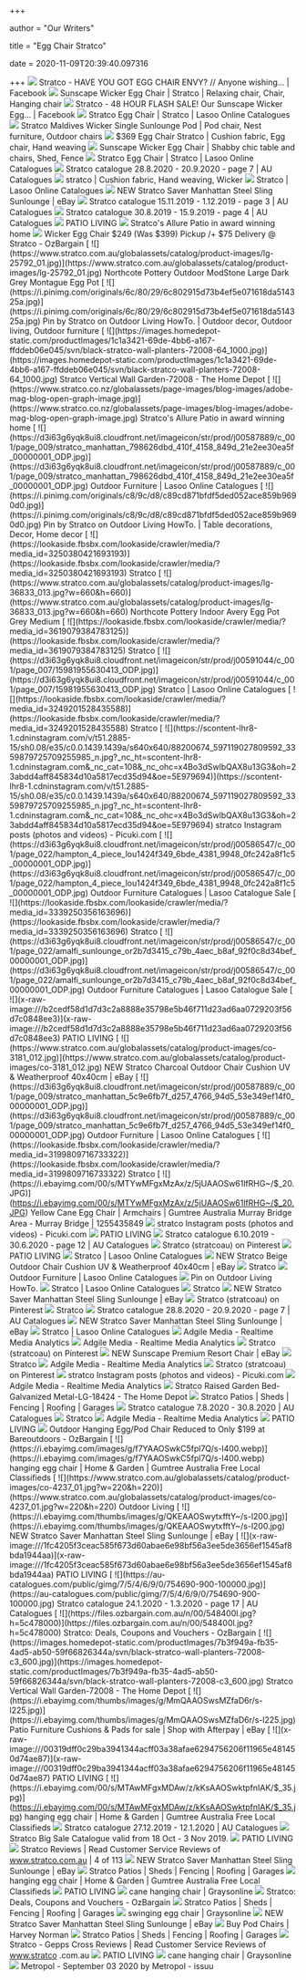 +++
        
author = "Our Writers"
        
title = "Egg Chair Stratco"
        
date = 2020-11-09T20:39:40.097316
        
+++
[ ![](https://lookaside.fbsbx.com/lookaside/crawler/media/?media_id=1108314745903630)](https://lookaside.fbsbx.com/lookaside/crawler/media/?media_id=1108314745903630) Stratco - HAVE YOU GOT EGG CHAIR ENVY? // Anyone wishing... | Facebook
[ ![](https://i.pinimg.com/originals/1a/17/bf/1a17bfba350ed32b67e3c717a2541636.jpg)](https://i.pinimg.com/originals/1a/17/bf/1a17bfba350ed32b67e3c717a2541636.jpg) Sunscape Wicker Egg Chair | Stratco | Relaxing chair, Chair, Hanging chair
[ ![](https://lookaside.fbsbx.com/lookaside/crawler/media/?media_id=2566234676778289)](https://lookaside.fbsbx.com/lookaside/crawler/media/?media_id=2566234676778289) Stratco - 48 HOUR FLASH SALE! Our Sunscape Wicker Egg... | Facebook
[ ![](https://d3i63g6yqk8ui8.cloudfront.net/imageicon/str/prod/j00586547/c_001/page_013/stratco_egg_chairdd4d02c9_5984_4d47_97b0_71a84e4baad3_00000001.jpg)](https://d3i63g6yqk8ui8.cloudfront.net/imageicon/str/prod/j00586547/c_001/page_013/stratco_egg_chairdd4d02c9_5984_4d47_97b0_71a84e4baad3_00000001.jpg) Stratco Egg Chair | Stratco | Lasoo Online Catalogues
[ ![](https://i.pinimg.com/originals/81/9b/b8/819bb8ed784586b28474f4c560548335.jpg)](https://i.pinimg.com/originals/81/9b/b8/819bb8ed784586b28474f4c560548335.jpg) Stratco Maldives Wicker Single Sunlounge Pod | Pod chair, Nest furniture,  Outdoor chairs
[ ![](https://i.pinimg.com/originals/97/1a/e4/971ae43737296026d5faa4648a5e2f12.jpg)](https://i.pinimg.com/originals/97/1a/e4/971ae43737296026d5faa4648a5e2f12.jpg) $369 Egg Chair Stratco | Cushion fabric, Egg chair, Hand weaving
[ ![](https://i.pinimg.com/originals/d6/c4/82/d6c482ac9c791d3131d6cce0a43cae38.png)](https://i.pinimg.com/originals/d6/c4/82/d6c482ac9c791d3131d6cce0a43cae38.png) Sunscape Wicker Egg Chair | Shabby chic table and chairs, Shed, Fence
[ ![](https://d3i63g6yqk8ui8.cloudfront.net/imageicon/str/prod/j00586547/c_001/page_013/str_prod_j00586547_c_001_r01_013.jpg)](https://d3i63g6yqk8ui8.cloudfront.net/imageicon/str/prod/j00586547/c_001/page_013/str_prod_j00586547_c_001_r01_013.jpg) Stratco Egg Chair | Stratco | Lasoo Online Catalogues
[ ![](https://au-catalogues.com/public/gimg/9/7/2/8/1/1/972811-900-100000.jpg)](https://au-catalogues.com/public/gimg/9/7/2/8/1/1/972811-900-100000.jpg) Stratco catalogue 28.8.2020 - 20.9.2020 - page 7 | AU Catalogues
[ ![](https://i.pinimg.com/originals/9a/b1/83/9ab183ccbf2bd43423a982236bfe693a.jpg)](https://i.pinimg.com/originals/9a/b1/83/9ab183ccbf2bd43423a982236bfe693a.jpg) stratco | Cushion fabric, Hand weaving, Wicker
[ ![](https://d3i63g6yqk8ui8.cloudfront.net/imageicon/str/prod/j00591044/c_001/page_007/15981955629990_ODP.jpg)](https://d3i63g6yqk8ui8.cloudfront.net/imageicon/str/prod/j00591044/c_001/page_007/15981955629990_ODP.jpg) Stratco | Lasoo Online Catalogues
[ ![](https://i.ebayimg.com/images/g/QWkAAOSwOyxfIgqq/s-l400.jpg)](https://i.ebayimg.com/images/g/QWkAAOSwOyxfIgqq/s-l400.jpg) NEW Stratco Saver Manhattan Steel Sling Sunlounge | eBay
[ ![](https://au-catalogues.com/public/gimg/6/8/5/0/6/3/685063-900-100000.jpg)](https://au-catalogues.com/public/gimg/6/8/5/0/6/3/685063-900-100000.jpg) Stratco catalogue 15.11.2019 - 1.12.2019 - page 3 | AU Catalogues
[ ![](https://au-catalogues.com/public/gimg/6/0/5/6/1/1/605611-900-100000.jpg)](https://au-catalogues.com/public/gimg/6/0/5/6/1/1/605611-900-100000.jpg) Stratco catalogue 30.8.2019 - 15.9.2019 - page 4 | AU Catalogues
[ ![](x-raw-image:///11c67278a50f285d60c7d576de35cc58def4e28dd111ec9d4072118801a98e18)](x-raw-image:///11c67278a50f285d60c7d576de35cc58def4e28dd111ec9d4072118801a98e18) PATIO LIVING
[ ![](https://www.stratco.com.au/globalassets/page-images/blog-images/nz-blog-open-graph.jpg)](https://www.stratco.com.au/globalassets/page-images/blog-images/nz-blog-open-graph.jpg) Stratco's Allure Patio in award winning home
[ ![](https://files.ozbargain.com.au/d/89/12289l.jpg?h=edabe4e8)](https://files.ozbargain.com.au/d/89/12289l.jpg?h=edabe4e8) Wicker Egg Chair $249 (Was $399) Pickup /+ $75 Delivery @ Stratco -  OzBargain
[ ![](https://www.stratco.com.au/globalassets/catalog/product-images/lg-25792_01.jpg)](https://www.stratco.com.au/globalassets/catalog/product-images/lg-25792_01.jpg) Northcote Pottery Outdoor ModStone Large Dark Grey Montague Egg Pot
[ ![](https://i.pinimg.com/originals/6c/80/29/6c802915d73b4ef5e071618da514325a.jpg)](https://i.pinimg.com/originals/6c/80/29/6c802915d73b4ef5e071618da514325a.jpg) Pin by Stratco on Outdoor Living HowTo. | Outdoor decor, Outdoor living,  Outdoor furniture
[ ![](https://images.homedepot-static.com/productImages/1c1a3421-69de-4bb6-a167-ffddeb06e045/svn/black-stratco-wall-planters-72008-64_1000.jpg)](https://images.homedepot-static.com/productImages/1c1a3421-69de-4bb6-a167-ffddeb06e045/svn/black-stratco-wall-planters-72008-64_1000.jpg) Stratco Vertical Wall Garden-72008 - The Home Depot
[ ![](https://www.stratco.co.nz/globalassets/page-images/blog-images/adobe-mag-blog-open-graph-image.jpg)](https://www.stratco.co.nz/globalassets/page-images/blog-images/adobe-mag-blog-open-graph-image.jpg) Stratco's Allure Patio in award winning home
[ ![](https://d3i63g6yqk8ui8.cloudfront.net/imageicon/str/prod/j00587889/c_001/page_009/stratco_manhattan_798626dbd_410f_4158_849d_21e2ee30ea5f_00000001_ODP.jpg)](https://d3i63g6yqk8ui8.cloudfront.net/imageicon/str/prod/j00587889/c_001/page_009/stratco_manhattan_798626dbd_410f_4158_849d_21e2ee30ea5f_00000001_ODP.jpg) Outdoor Furniture | Lasoo Online Catalogues
[ ![](https://i.pinimg.com/originals/c8/9c/d8/c89cd871bfdf5ded052ace859b9690d0.jpg)](https://i.pinimg.com/originals/c8/9c/d8/c89cd871bfdf5ded052ace859b9690d0.jpg) Pin by Stratco on Outdoor Living HowTo. | Table decorations, Decor, Home  decor
[ ![](https://lookaside.fbsbx.com/lookaside/crawler/media/?media_id=3250380421693193)](https://lookaside.fbsbx.com/lookaside/crawler/media/?media_id=3250380421693193) Stratco
[ ![](https://www.stratco.com.au/globalassets/catalog/product-images/lg-36833_013.jpg?w=660&h=660)](https://www.stratco.com.au/globalassets/catalog/product-images/lg-36833_013.jpg?w=660&h=660) Northcote Pottery Indoor Avery Egg Pot Grey Medium
[ ![](https://lookaside.fbsbx.com/lookaside/crawler/media/?media_id=3619079384783125)](https://lookaside.fbsbx.com/lookaside/crawler/media/?media_id=3619079384783125) Stratco
[ ![](https://d3i63g6yqk8ui8.cloudfront.net/imageicon/str/prod/j00591044/c_001/page_007/15981955630413_ODP.jpg)](https://d3i63g6yqk8ui8.cloudfront.net/imageicon/str/prod/j00591044/c_001/page_007/15981955630413_ODP.jpg) Stratco | Lasoo Online Catalogues
[ ![](https://lookaside.fbsbx.com/lookaside/crawler/media/?media_id=3249201528435588)](https://lookaside.fbsbx.com/lookaside/crawler/media/?media_id=3249201528435588) Stratco
[ ![](https://scontent-lhr8-1.cdninstagram.com/v/t51.2885-15/sh0.08/e35/c0.0.1439.1439a/s640x640/88200674_597119027809592_3359879725709255985_n.jpg?_nc_ht=scontent-lhr8-1.cdninstagram.com&_nc_cat=108&_nc_ohc=x4Bo3dSwlbQAX8u13G3&oh=23abdd4aff845834d10a5817ecd35d94&oe=5E979694)](https://scontent-lhr8-1.cdninstagram.com/v/t51.2885-15/sh0.08/e35/c0.0.1439.1439a/s640x640/88200674_597119027809592_3359879725709255985_n.jpg?_nc_ht=scontent-lhr8-1.cdninstagram.com&_nc_cat=108&_nc_ohc=x4Bo3dSwlbQAX8u13G3&oh=23abdd4aff845834d10a5817ecd35d94&oe=5E979694) stratco Instagram posts (photos and videos) - Picuki.com
[ ![](https://d3i63g6yqk8ui8.cloudfront.net/imageicon/str/prod/j00586547/c_001/page_022/hampton_4_piece_lou1424f349_6bde_4381_9948_0fc242a8f1c5_00000001_ODP.jpg)](https://d3i63g6yqk8ui8.cloudfront.net/imageicon/str/prod/j00586547/c_001/page_022/hampton_4_piece_lou1424f349_6bde_4381_9948_0fc242a8f1c5_00000001_ODP.jpg) Outdoor Furniture Catalogues | Lasoo Catalogue Sale
[ ![](https://lookaside.fbsbx.com/lookaside/crawler/media/?media_id=3339250356163696)](https://lookaside.fbsbx.com/lookaside/crawler/media/?media_id=3339250356163696) Stratco
[ ![](https://d3i63g6yqk8ui8.cloudfront.net/imageicon/str/prod/j00586547/c_001/page_022/amalfi_sunlounge_or2b7d3415_c79b_4aec_b8af_92f0c8d34bef_00000001_ODP.jpg)](https://d3i63g6yqk8ui8.cloudfront.net/imageicon/str/prod/j00586547/c_001/page_022/amalfi_sunlounge_or2b7d3415_c79b_4aec_b8af_92f0c8d34bef_00000001_ODP.jpg) Outdoor Furniture Catalogues | Lasoo Catalogue Sale
[ ![](x-raw-image:///b2cedf58d1d7d3c2a8888e35798e5b46f711d23ad6aa0729203f56d7c0848ee3)](x-raw-image:///b2cedf58d1d7d3c2a8888e35798e5b46f711d23ad6aa0729203f56d7c0848ee3) PATIO LIVING
[ ![](https://www.stratco.com.au/globalassets/catalog/product-images/co-3181_012.jpg)](https://www.stratco.com.au/globalassets/catalog/product-images/co-3181_012.jpg) NEW Stratco Charcoal Outdoor Chair Cushion UV & Weatherproof 40x40cm | eBay
[ ![](https://d3i63g6yqk8ui8.cloudfront.net/imageicon/str/prod/j00587889/c_001/page_009/stratco_manhattan_5c9e6fb7f_d257_4766_94d5_53e349ef14f0_00000001_ODP.jpg)](https://d3i63g6yqk8ui8.cloudfront.net/imageicon/str/prod/j00587889/c_001/page_009/stratco_manhattan_5c9e6fb7f_d257_4766_94d5_53e349ef14f0_00000001_ODP.jpg) Outdoor Furniture | Lasoo Online Catalogues
[ ![](https://lookaside.fbsbx.com/lookaside/crawler/media/?media_id=3199809716733322)](https://lookaside.fbsbx.com/lookaside/crawler/media/?media_id=3199809716733322) Stratco
[ ![](https://i.ebayimg.com/00/s/MTYwMFgxMzAx/z/5jUAAOSw61lfRHG~/$_20.JPG)](https://i.ebayimg.com/00/s/MTYwMFgxMzAx/z/5jUAAOSw61lfRHG~/$_20.JPG) Yellow Cane Egg Chair | Armchairs | Gumtree Australia Murray Bridge Area -  Murray Bridge | 1255435849
[ ![](https://scontent-lhr8-1.cdninstagram.com/v/t51.2885-15/e35/88138482_798557433973672_415685128826595708_n.jpg?_nc_ht=scontent-lhr8-1.cdninstagram.com&_nc_cat=104&_nc_ohc=hhI-OknHEeAAX8YYoUz&oh=cf9a05a85b46285394f43eab34ed4269&oe=5E9152D8)](https://scontent-lhr8-1.cdninstagram.com/v/t51.2885-15/e35/88138482_798557433973672_415685128826595708_n.jpg?_nc_ht=scontent-lhr8-1.cdninstagram.com&_nc_cat=104&_nc_ohc=hhI-OknHEeAAX8YYoUz&oh=cf9a05a85b46285394f43eab34ed4269&oe=5E9152D8) stratco Instagram posts (photos and videos) - Picuki.com
[ ![](x-raw-image:///14ecbfe4faf30f78a5ed94cf5e22f140c6be796b2bd789537a6b9949da63efa7)](x-raw-image:///14ecbfe4faf30f78a5ed94cf5e22f140c6be796b2bd789537a6b9949da63efa7) PATIO LIVING
[ ![](https://au-catalogues.com/public/gimg/6/4/7/9/0/5/647905-900-100000.jpg)](https://au-catalogues.com/public/gimg/6/4/7/9/0/5/647905-900-100000.jpg) Stratco catalogue 6.10.2019 - 30.6.2020 - page 12 | AU Catalogues
[ ![](https://i.pinimg.com/280x280_RS/d0/da/40/d0da404c961091a1d291f8388675505d.jpg)](https://i.pinimg.com/280x280_RS/d0/da/40/d0da404c961091a1d291f8388675505d.jpg) Stratco (stratcoau) on Pinterest
[ ![](x-raw-image:///1c8fd64e94de3bdfb4b233e191cd7625801cf07fdb4e753f1cdbe0f87650c885)](x-raw-image:///1c8fd64e94de3bdfb4b233e191cd7625801cf07fdb4e753f1cdbe0f87650c885) PATIO LIVING
[ ![](https://d3i63g6yqk8ui8.cloudfront.net/imageicon/str/prod/j00592143/c_001/page_001/str_prod_j00592143_c_001_r01_001_PFF.jpg)](https://d3i63g6yqk8ui8.cloudfront.net/imageicon/str/prod/j00592143/c_001/page_001/str_prod_j00592143_c_001_r01_001_PFF.jpg) Stratco | Lasoo Online Catalogues
[ ![](https://www.stratco.com.au/globalassets/catalog/product-images/co-3180_012.jpg)](https://www.stratco.com.au/globalassets/catalog/product-images/co-3180_012.jpg) NEW Stratco Beige Outdoor Chair Cushion UV & Weatherproof 40x40cm | eBay
[ ![](https://lookaside.fbsbx.com/lookaside/crawler/media/?media_id=2641158942650381)](https://lookaside.fbsbx.com/lookaside/crawler/media/?media_id=2641158942650381) Stratco
[ ![](https://d3i63g6yqk8ui8.cloudfront.net/imageicon/str/prod/j00587889/c_001/page_003/aluminium_lounge_ro889e9109_3442_4380_a9ce_6c90cb94600b_00000001_ODP.jpg)](https://d3i63g6yqk8ui8.cloudfront.net/imageicon/str/prod/j00587889/c_001/page_003/aluminium_lounge_ro889e9109_3442_4380_a9ce_6c90cb94600b_00000001_ODP.jpg) Outdoor Furniture | Lasoo Online Catalogues
[ ![](https://i.pinimg.com/originals/77/11/e4/7711e4b900c18bcbae7ca57e020fb7a3.jpg)](https://i.pinimg.com/originals/77/11/e4/7711e4b900c18bcbae7ca57e020fb7a3.jpg) Pin on Outdoor Living HowTo.
[ ![](https://d3i63g6yqk8ui8.cloudfront.net/imageicon/str/prod/j00591044/c_001/page_007/15981955630517_ODP.jpg)](https://d3i63g6yqk8ui8.cloudfront.net/imageicon/str/prod/j00591044/c_001/page_007/15981955630517_ODP.jpg) Stratco | Lasoo Online Catalogues
[ ![](https://lookaside.fbsbx.com/lookaside/crawler/media/?media_id=3280258442091409)](https://lookaside.fbsbx.com/lookaside/crawler/media/?media_id=3280258442091409) Stratco
[ ![](https://i.ebayimg.com/thumbs/images/g/WKcAAOSwHfdfcq0z/s-l200.jpg)](https://i.ebayimg.com/thumbs/images/g/WKcAAOSwHfdfcq0z/s-l200.jpg) NEW Stratco Saver Manhattan Steel Sling Sunlounge | eBay
[ ![](https://i.pinimg.com/236x/7a/19/2c/7a192ccf46e4e0324d425a4f2f183bcd.jpg)](https://i.pinimg.com/236x/7a/19/2c/7a192ccf46e4e0324d425a4f2f183bcd.jpg) Stratco (stratcoau) on Pinterest
[ ![](https://lookaside.fbsbx.com/lookaside/crawler/media/?media_id=2175550889236039)](https://lookaside.fbsbx.com/lookaside/crawler/media/?media_id=2175550889236039) Stratco
[ ![](https://au-catalogues.com/public/gimg/1/0/3/0/4/8/6/1030486-350-570.jpg)](https://au-catalogues.com/public/gimg/1/0/3/0/4/8/6/1030486-350-570.jpg) Stratco catalogue 28.8.2020 - 20.9.2020 - page 7 | AU Catalogues
[ ![](https://i.ebayimg.com/thumbs/images/g/6RYAAOSwArtd-Ay1/s-l200.jpg)](https://i.ebayimg.com/thumbs/images/g/6RYAAOSwArtd-Ay1/s-l200.jpg) NEW Stratco Saver Manhattan Steel Sling Sunlounge | eBay
[ ![](https://d3i63g6yqk8ui8.cloudfront.net/imageicon/str/prod/j00591044/c_001/page_001/15981955621778_ODP.png)](https://d3i63g6yqk8ui8.cloudfront.net/imageicon/str/prod/j00591044/c_001/page_001/15981955621778_ODP.png) Stratco | Lasoo Online Catalogues
[ ![](https://adgile.blob.core.windows.net/prints/fabe8478-bb4b-4942-b755-48cbe5077d08.jpg)](https://adgile.blob.core.windows.net/prints/fabe8478-bb4b-4942-b755-48cbe5077d08.jpg) Adgile Media - Realtime Media Analytics
[ ![](https://adgile.blob.core.windows.net/prints/da0253c8-1bd5-48cf-a3a4-cd41a55f5ea9.jpg)](https://adgile.blob.core.windows.net/prints/da0253c8-1bd5-48cf-a3a4-cd41a55f5ea9.jpg) Adgile Media - Realtime Media Analytics
[ ![](https://i.pinimg.com/236x/66/b2/05/66b2052d81654681018077dfab150015.jpg)](https://i.pinimg.com/236x/66/b2/05/66b2052d81654681018077dfab150015.jpg) Stratco (stratcoau) on Pinterest
[ ![](https://www.stratco.com.au/globalassets/catalog/product-images/co-3903_012.jpg)](https://www.stratco.com.au/globalassets/catalog/product-images/co-3903_012.jpg) NEW Sunscape Premium Resort Chair | eBay
[ ![](https://lookaside.fbsbx.com/lookaside/crawler/media/?media_id=3184225831665994)](https://lookaside.fbsbx.com/lookaside/crawler/media/?media_id=3184225831665994) Stratco
[ ![](https://adgile.blob.core.windows.net/prints/3d38066a-1e4a-41c3-99a4-1b759d3f51a5.jpg)](https://adgile.blob.core.windows.net/prints/3d38066a-1e4a-41c3-99a4-1b759d3f51a5.jpg) Adgile Media - Realtime Media Analytics
[ ![](https://i.pinimg.com/236x/77/11/e4/7711e4343ab0bf2b06574cafce7b231b.jpg)](https://i.pinimg.com/236x/77/11/e4/7711e4343ab0bf2b06574cafce7b231b.jpg) Stratco (stratcoau) on Pinterest
[ ![](https://scontent-lhr8-1.cdninstagram.com/v/t51.2885-15/e35/84251813_127136448717947_2627809949055696090_n.jpg?_nc_ht=scontent-lhr8-1.cdninstagram.com&_nc_cat=111&_nc_ohc=NJIRIfWYaaYAX8Ms3HC&oh=4d2b0098db0ba4a04b4eb62dad386483&oe=5E9647D2)](https://scontent-lhr8-1.cdninstagram.com/v/t51.2885-15/e35/84251813_127136448717947_2627809949055696090_n.jpg?_nc_ht=scontent-lhr8-1.cdninstagram.com&_nc_cat=111&_nc_ohc=NJIRIfWYaaYAX8Ms3HC&oh=4d2b0098db0ba4a04b4eb62dad386483&oe=5E9647D2) stratco Instagram posts (photos and videos) - Picuki.com
[ ![](https://adgile.blob.core.windows.net/prints/c3c898e4-b904-4d0e-a2f9-972937aa14aa.jpg)](https://adgile.blob.core.windows.net/prints/c3c898e4-b904-4d0e-a2f9-972937aa14aa.jpg) Adgile Media - Realtime Media Analytics
[ ![](https://images.homedepot-static.com/productImages/3eec5db0-05eb-4aab-8c90-1cf3df46a514/svn/slate-gray-stratco-raised-garden-beds-lg-18424-64_1000.jpg)](https://images.homedepot-static.com/productImages/3eec5db0-05eb-4aab-8c90-1cf3df46a514/svn/slate-gray-stratco-raised-garden-beds-lg-18424-64_1000.jpg) Stratco Raised Garden Bed- Galvanized Metal-LG-18424 - The Home Depot
[ ![](https://www.stratco.com.au/globalassets/blocks/slider/catalogue-2020-11-m_01.jpg)](https://www.stratco.com.au/globalassets/blocks/slider/catalogue-2020-11-m_01.jpg) Stratco Patios | Sheds | Fencing | Roofing | Garages
[ ![](https://au-catalogues.com/public/gimg/9/4/8/2/2/3/948223-900-100000.jpg)](https://au-catalogues.com/public/gimg/9/4/8/2/2/3/948223-900-100000.jpg) Stratco catalogue 7.8.2020 - 30.8.2020 | AU Catalogues
[ ![](https://lookaside.fbsbx.com/lookaside/crawler/media/?media_id=3275535295827558)](https://lookaside.fbsbx.com/lookaside/crawler/media/?media_id=3275535295827558) Stratco
[ ![](https://adgile.blob.core.windows.net/prints/e09f3e7a-650c-4ac9-8250-9fcebc4100cb.jpg)](https://adgile.blob.core.windows.net/prints/e09f3e7a-650c-4ac9-8250-9fcebc4100cb.jpg) Adgile Media - Realtime Media Analytics
[ ![](x-raw-image:///545f58032b187fb57b26699665214a8a469cbb08315fa0782e54ca1e5958e8ef)](x-raw-image:///545f58032b187fb57b26699665214a8a469cbb08315fa0782e54ca1e5958e8ef) PATIO LIVING
[ ![](https://files.ozbargain.com.au/n/86/160786x.jpg?h=0217dd72)](https://files.ozbargain.com.au/n/86/160786x.jpg?h=0217dd72) Outdoor Hanging Egg/Pod Chair Reduced to Only $199 at Bareoutdoors -  OzBargain
[ ![](https://i.ebayimg.com/images/g/f7YAAOSwkC5fpl7Q/s-l400.webp)](https://i.ebayimg.com/images/g/f7YAAOSwkC5fpl7Q/s-l400.webp) hanging egg chair | Home & Garden | Gumtree Australia Free Local Classifieds
[ ![](https://www.stratco.com.au/globalassets/catalog/product-images/co-4237_01.jpg?w=220&h=220)](https://www.stratco.com.au/globalassets/catalog/product-images/co-4237_01.jpg?w=220&h=220) Outdoor Living
[ ![](https://i.ebayimg.com/thumbs/images/g/QKEAAOSwytxfftY~/s-l200.jpg)](https://i.ebayimg.com/thumbs/images/g/QKEAAOSwytxfftY~/s-l200.jpg) NEW Stratco Saver Manhattan Steel Sling Sunlounge | eBay
[ ![](x-raw-image:///1fc4205f3ceac585f673d60abae6e98bf56a3ee5de3656ef1545af8bda1944aa)](x-raw-image:///1fc4205f3ceac585f673d60abae6e98bf56a3ee5de3656ef1545af8bda1944aa) PATIO LIVING
[ ![](https://au-catalogues.com/public/gimg/7/5/4/6/9/0/754690-900-100000.jpg)](https://au-catalogues.com/public/gimg/7/5/4/6/9/0/754690-900-100000.jpg) Stratco catalogue 24.1.2020 - 1.3.2020 - page 17 | AU Catalogues
[ ![](https://files.ozbargain.com.au/n/00/548400l.jpg?h=5c478000)](https://files.ozbargain.com.au/n/00/548400l.jpg?h=5c478000) Stratco: Deals, Coupons and Vouchers - OzBargain
[ ![](https://images.homedepot-static.com/productImages/7b3f949a-fb35-4ad5-ab50-59f66826344a/svn/black-stratco-wall-planters-72008-c3_600.jpg)](https://images.homedepot-static.com/productImages/7b3f949a-fb35-4ad5-ab50-59f66826344a/svn/black-stratco-wall-planters-72008-c3_600.jpg) Stratco Vertical Wall Garden-72008 - The Home Depot
[ ![](https://i.ebayimg.com/thumbs/images/g/MmQAAOSwsMZfaD6r/s-l225.jpg)](https://i.ebayimg.com/thumbs/images/g/MmQAAOSwsMZfaD6r/s-l225.jpg) Patio Furniture Cushions & Pads for sale | Shop with Afterpay | eBay
[ ![](x-raw-image:///00319dff0c29ba3941344acff03a38afae6294756206f11965e481450d74ae87)](x-raw-image:///00319dff0c29ba3941344acff03a38afae6294756206f11965e481450d74ae87) PATIO LIVING
[ ![](https://i.ebayimg.com/00/s/MTAwMFgxMDAw/z/kKsAAOSwktpfnIAK/$_35.jpg)](https://i.ebayimg.com/00/s/MTAwMFgxMDAw/z/kKsAAOSwktpfnIAK/$_35.jpg) hanging egg chair | Home & Garden | Gumtree Australia Free Local Classifieds
[ ![](https://au-catalogues.com/public/gimg/7/2/8/4/6/1/728461-900-100000.jpg)](https://au-catalogues.com/public/gimg/7/2/8/4/6/1/728461-900-100000.jpg) Stratco catalogue 27.12.2019 - 12.1.2020 | AU Catalogues
[ ![](https://www.discountstoresau.com/resize-cdn/800/wp-content_uploads_catalogue_stratco_stratco-catalogue-18-oct-3-nov-2019_1.jpg)](https://www.discountstoresau.com/resize-cdn/800/wp-content_uploads_catalogue_stratco_stratco-catalogue-18-oct-3-nov-2019_1.jpg) Stratco Big Sale Catalogue valid from 18 Oct - 3 Nov 2019.
[ ![](x-raw-image:///0a65110817a5295e9914e997427754707b9477f06743cbb8934bd6abef288236)](x-raw-image:///0a65110817a5295e9914e997427754707b9477f06743cbb8934bd6abef288236) PATIO LIVING
[ ![](https://share.trustpilot.com/images/company-rating?locale=en-AU&businessUnitId=583f69810000ff00059863a7)](https://share.trustpilot.com/images/company-rating?locale=en-AU&businessUnitId=583f69810000ff00059863a7) Stratco Reviews | Read Customer Service Reviews of www.stratco.com.au | 4  of 113
[ ![](https://i.ebayimg.com/thumbs/images/g/htoAAOSwFqpba-nT/s-l200.jpg)](https://i.ebayimg.com/thumbs/images/g/htoAAOSwFqpba-nT/s-l200.jpg) NEW Stratco Saver Manhattan Steel Sling Sunlounge | eBay
[ ![](https://www.stratco.com.au/Static/gfx/logo/no-product-detail.svg)](https://www.stratco.com.au/Static/gfx/logo/no-product-detail.svg) Stratco Patios | Sheds | Fencing | Roofing | Garages
[ ![](https://i.ebayimg.com/images/g/JfgAAOSw7VpfpiH9/s-l400.webp)](https://i.ebayimg.com/images/g/JfgAAOSw7VpfpiH9/s-l400.webp) hanging egg chair | Home & Garden | Gumtree Australia Free Local Classifieds
[ ![](x-raw-image:///20756048e1de2d59499822a9f730584fe7f70c0dedac826e573f204a73043ce8)](x-raw-image:///20756048e1de2d59499822a9f730584fe7f70c0dedac826e573f204a73043ce8) PATIO LIVING
[ ![](https://res2.graysonline.com/handlers/imagehandler.ashx?t=sh&id=19947803&s=d&index=0&ts=636833346780000000)](https://res2.graysonline.com/handlers/imagehandler.ashx?t=sh&id=19947803&s=d&index=0&ts=636833346780000000) cane hanging chair | Graysonline
[ ![](https://files.ozbargain.com.au/n/81/504781l.jpg?h=b82b565e)](https://files.ozbargain.com.au/n/81/504781l.jpg?h=b82b565e) Stratco: Deals, Coupons and Vouchers - OzBargain
[ ![](https://www.stratco.com.au/globalassets/page-images/national-patio-day-2020/national-patio-day-dennis-header-m_01.jpg)](https://www.stratco.com.au/globalassets/page-images/national-patio-day-2020/national-patio-day-dennis-header-m_01.jpg) Stratco Patios | Sheds | Fencing | Roofing | Garages
[ ![](https://res1.graysonline.com/handlers/imagehandler.ashx?t=sh&id=27349324&s=d&index=0&ts=637315333520000000)](https://res1.graysonline.com/handlers/imagehandler.ashx?t=sh&id=27349324&s=d&index=0&ts=637315333520000000) swinging egg chair | Graysonline
[ ![](https://i.ebayimg.com/thumbs/images/g/3ToAAOSwvrRfI9bi/s-l200.jpg)](https://i.ebayimg.com/thumbs/images/g/3ToAAOSwvrRfI9bi/s-l200.jpg) NEW Stratco Saver Manhattan Steel Sling Sunlounge | eBay
[ ![](https://azcd.harveynorman.com.au/media/catalog/product/cache/21/small_image/445x249/9df78eab33525d08d6e5fb8d27136e95/g/p/gp1015556_1.jpg)](https://azcd.harveynorman.com.au/media/catalog/product/cache/21/small_image/445x249/9df78eab33525d08d6e5fb8d27136e95/g/p/gp1015556_1.jpg) Buy Pod Chairs | Harvey Norman
[ ![](https://www.stratco.com.au/globalassets/logos/amex-white.svg)](https://www.stratco.com.au/globalassets/logos/amex-white.svg) Stratco Patios | Sheds | Fencing | Roofing | Garages
[ ![](https://share.trustpilot.com/images/company-rating?locale=en-US&businessUnitId=583f69810000ff00059863a7&locationId=ca6b0056-07aa-4b39-8aaa-9904b869c7f7)](https://share.trustpilot.com/images/company-rating?locale=en-US&businessUnitId=583f69810000ff00059863a7&locationId=ca6b0056-07aa-4b39-8aaa-9904b869c7f7) Stratco - Gepps Cross Reviews | Read Customer Service Reviews of www.stratco .com.au
[ ![](x-raw-image:///0783589016601ecd56ae970c65ba7fbe2fb4f5c287f6bc53a4339038c4650417)](x-raw-image:///0783589016601ecd56ae970c65ba7fbe2fb4f5c287f6bc53a4339038c4650417) PATIO LIVING
[ ![](https://res2.graysonline.com/handlers/imagehandler.ashx?t=sh&id=28352513&s=d&index=0&ts=637375725570000000)](https://res2.graysonline.com/handlers/imagehandler.ashx?t=sh&id=28352513&s=d&index=0&ts=637375725570000000) cane hanging chair | Graysonline
[ ![](https://image.isu.pub/200901234020-633713af09ffa519def814499c14ec21/jpg/page_1.jpg)](https://image.isu.pub/200901234020-633713af09ffa519def814499c14ec21/jpg/page_1.jpg) Metropol - September 03 2020 by Metropol - issuu
